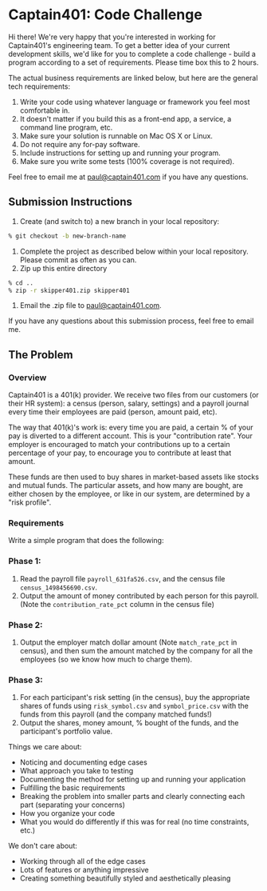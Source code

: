 Captain401: Code Challenge
=================================

Hi there!  We're very happy that you're interested in working for Captain401's engineering team.  To get a better idea of your current development skills, we'd like for you to complete a code challenge - build a program according to a set of requirements. Please time box this to 2 hours.

The actual business requirements are linked below, but here are the general tech requirements:

1. Write your code using whatever language or framework you feel most comfortable in.
1. It doesn't matter if you build this as a front-end app, a service, a command line program, etc.
1. Make sure your solution is runnable on Mac OS X or Linux.
1. Do not require any for-pay software.
1. Include instructions for setting up and running your program.
1. Make sure you write some tests (100% coverage is not required).

Feel free to email me at [paul@captain401.com](paul@captain401.com) if you have any questions.

## Submission Instructions

1. Create (and switch to) a new branch in your local repository:

  ```bash
  % git checkout -b new-branch-name
  ```

1. Complete the project as described below within your local repository. Please commit as often as you can.
1. Zip up this entire directory
  ```bash
  % cd ..
  % zip -r skipper401.zip skipper401
  ```

1. Email the .zip file to [paul@captain401.com](paul@captain401.com).

If you have any questions about this submission process, feel free to email me.

## The Problem

### Overview

Captain401 is a 401(k) provider. We receive two files from our customers (or their HR system): a census (person, salary, settings) and a payroll journal every time their employees are paid (person, amount paid, etc).

The way that 401(k)'s work is: every time you are paid, a certain % of your pay is diverted to a different account. This is your "contribution rate". Your employer is encouraged to match your contributions up to a certain percentage of your pay, to encourage you to contribute at least that amount.

These funds are then used to buy shares in market-based assets like stocks and mutual funds. The particular assets, and how many are bought, are either chosen by the employee, or like in our system, are determined by a "risk profile".

### Requirements

Write a simple program that does the following:

### Phase 1:
1. Read the payroll file `payroll_631fa526.csv`, and the census file `census_1498456690.csv`.
1. Output the amount of money contributed by each person for this payroll. (Note the `contribution_rate_pct` column in the census file)

### Phase 2:
1. Output the employer match dollar amount (Note `match_rate_pct` in census), and then sum the amount matched by the company for all the employees (so we know how much to charge them).

### Phase 3:
1. For each participant's risk setting (in the census), buy the appropriate shares of funds using `risk_symbol.csv` and `symbol_price.csv` with the funds from this payroll (and the company matched funds!)
1. Output the shares, money amount, % bought of the funds, and the participant's portfolio value.

Things we care about:

* Noticing and documenting edge cases
* What approach you take to testing
* Documenting the method for setting up and running your application
* Fulfilling the basic requirements
* Breaking the problem into smaller parts and clearly connecting each part (separating your concerns)
* How you organize your code
* What you would do differently if this was for real (no time constraints, etc.)

We don't care about:

* Working through all of the edge cases
* Lots of features or anything impressive
* Creating something beautifully styled and aesthetically pleasing
